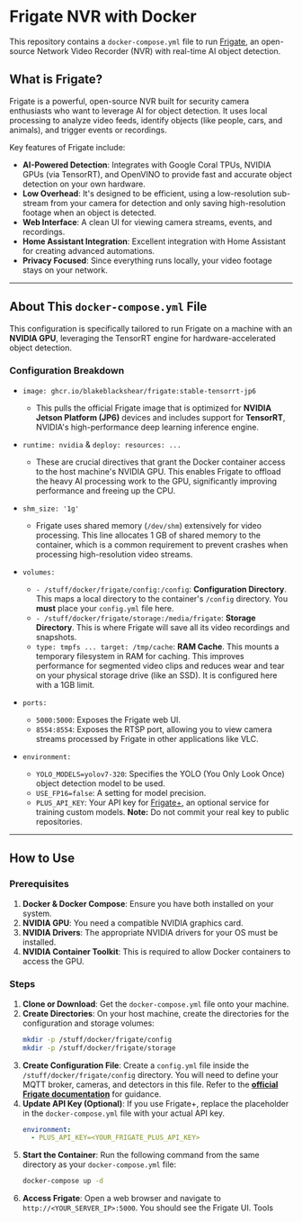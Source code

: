# Frigate NVR with Docker

This repository contains a `docker-compose.yml` file to run [Frigate](https://frigate.video/), an open-source Network Video Recorder (NVR) with real-time AI object detection.

## What is Frigate?

Frigate is a powerful, open-source NVR built for security camera enthusiasts who want to leverage AI for object detection. It uses local processing to analyze video feeds, identify objects (like people, cars, and animals), and trigger events or recordings.

Key features of Frigate include:
* **AI-Powered Detection**: Integrates with Google Coral TPUs, NVIDIA GPUs (via TensorRT), and OpenVINO to provide fast and accurate object detection on your own hardware.
* **Low Overhead**: It's designed to be efficient, using a low-resolution sub-stream from your camera for detection and only saving high-resolution footage when an object is detected.
* **Web Interface**: A clean UI for viewing camera streams, events, and recordings. 
* **Home Assistant Integration**: Excellent integration with Home Assistant for creating advanced automations.
* **Privacy Focused**: Since everything runs locally, your video footage stays on your network.

---

## About This `docker-compose.yml` File

This configuration is specifically tailored to run Frigate on a machine with an **NVIDIA GPU**, leveraging the TensorRT engine for hardware-accelerated object detection.

### Configuration Breakdown

* `image: ghcr.io/blakeblackshear/frigate:stable-tensorrt-jp6`
    * This pulls the official Frigate image that is optimized for **NVIDIA Jetson Platform (JP6)** devices and includes support for **TensorRT**, NVIDIA's high-performance deep learning inference engine.

* `runtime: nvidia` & `deploy: resources: ...`
    * These are crucial directives that grant the Docker container access to the host machine's NVIDIA GPU. This enables Frigate to offload the heavy AI processing work to the GPU, significantly improving performance and freeing up the CPU.

* `shm_size: '1g'`
    * Frigate uses shared memory (`/dev/shm`) extensively for video processing. This line allocates 1 GB of shared memory to the container, which is a common requirement to prevent crashes when processing high-resolution video streams.

* `volumes:`
    * `- /stuff/docker/frigate/config:/config`: **Configuration Directory**. This maps a local directory to the container's `/config` directory. You **must** place your `config.yml` file here.
    * `- /stuff/docker/frigate/storage:/media/frigate`: **Storage Directory**. This is where Frigate will save all its video recordings and snapshots.
    * `type: tmpfs ... target: /tmp/cache`: **RAM Cache**. This mounts a temporary filesystem in RAM for caching. This improves performance for segmented video clips and reduces wear and tear on your physical storage drive (like an SSD). It is configured here with a 1GB limit.

* `ports:`
    * `5000:5000`: Exposes the Frigate web UI.
    * `8554:8554`: Exposes the RTSP port, allowing you to view camera streams processed by Frigate in other applications like VLC.

* `environment:`
    * `YOLO_MODELS=yolov7-320`: Specifies the YOLO (You Only Look Once) object detection model to be used.
    * `USE_FP16=false`: A setting for model precision.
    * `PLUS_API_KEY`: Your API key for [Frigate+](https://plus.frigate.video/), an optional service for training custom models. **Note:** Do not commit your real key to public repositories.

---

## How to Use

### Prerequisites
1.  **Docker & Docker Compose**: Ensure you have both installed on your system.
2.  **NVIDIA GPU**: You need a compatible NVIDIA graphics card.
3.  **NVIDIA Drivers**: The appropriate NVIDIA drivers for your OS must be installed.
4.  **NVIDIA Container Toolkit**: This is required to allow Docker containers to access the GPU.

### Steps
1.  **Clone or Download**: Get the `docker-compose.yml` file onto your machine.
2.  **Create Directories**: On your host machine, create the directories for the configuration and storage volumes:
    ```bash
    mkdir -p /stuff/docker/frigate/config
    mkdir -p /stuff/docker/frigate/storage
    ```
3.  **Create Configuration File**: Create a `config.yml` file inside the `/stuff/docker/frigate/config` directory. You will need to define your MQTT broker, cameras, and detectors in this file. Refer to the **[official Frigate documentation](https://docs.frigate.video/configuration/)** for guidance.
4.  **Update API Key (Optional)**: If you use Frigate+, replace the placeholder in the `docker-compose.yml` file with your actual API key.
    ```yaml
    environment:
      - PLUS_API_KEY=<YOUR_FRIGATE_PLUS_API_KEY>
    ```
5.  **Start the Container**: Run the following command from the same directory as your `docker-compose.yml` file:
    ```bash
    docker-compose up -d
    ```
6.  **Access Frigate**: Open a web browser and navigate to `http://<YOUR_SERVER_IP>:5000`. You should see the Frigate UI.
Tools

